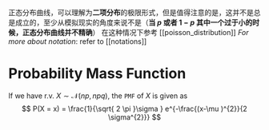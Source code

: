 正态分布曲线，可以理解为**二项分布**的极限形式，但是值得注意的是，这并不是总是成立的，至少从模拟现实的角度来说不是（**当 $p$ 或者 $1-p$ 其中一个过于小的时候，正态分布曲线并不精确**）
在这种情况下参考 [[poisson_distribution]]
*For more about notation*: refer to [[notations]]

# Probability Mass Function
If we have r.v. $X \sim \mathcal{N}(np, npq)$, the `PMF` of $X$ is given as
$$
P(X = x) = \frac{1}{\sqrt{ 2 \pi  }\sigma } e^{-\frac{(x-\mu )^{2}}{2 \sigma^{2}}}
$$

